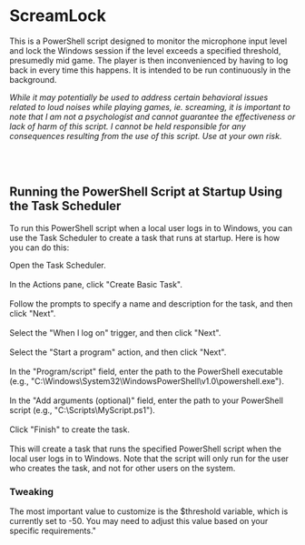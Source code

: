 # ScreamLock

This is a PowerShell script designed to monitor the microphone input level and lock the Windows session if the level exceeds a specified threshold, presumedly mid game. The player is then inconvenienced by having to log back in every time this happens. It is intended to be run continuously in the background. 

*While it may potentially be used to address certain behavioral issues related to loud noises while playing games, ie. screaming, it is important to note that I am not a psychologist and cannot guarantee the effectiveness or lack of harm of this script. I cannot be held responsible for any consequences resulting from the use of this script. Use at your own risk.*

<br>
<br>

## Running the PowerShell Script at Startup Using the Task Scheduler

To run this PowerShell script when a local user logs in to Windows, you can use the Task Scheduler to create a task that runs at startup. Here is how you can do this:

Open the Task Scheduler.<br><br>
In the Actions pane, click "Create Basic Task".<br><br>
Follow the prompts to specify a name and description for the task, and then click "Next".<br><br>
Select the "When I log on" trigger, and then click "Next".<br><br>
Select the "Start a program" action, and then click "Next".<br><br>
In the "Program/script" field, enter the path to the PowerShell executable (e.g., "C:\Windows\System32\WindowsPowerShell\v1.0\powershell.exe").<br><br>
In the "Add arguments (optional)" field, enter the path to your PowerShell script (e.g., "C:\Scripts\MyScript.ps1").<br><br>
Click "Finish" to create the task.<br><br>
This will create a task that runs the specified PowerShell script when the local user logs in to Windows. Note that the script will only run for the user who creates the task, and not for other users on the system.

### Tweaking
The most important value to customize is the $threshold variable, which is currently set to -50. You may need to adjust this value based on your specific requirements."
